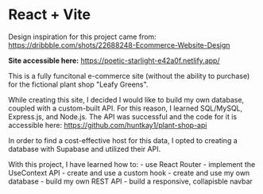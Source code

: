# React + Vite

Design inspiration for this project came from:
https://dribbble.com/shots/22688248-Ecommerce-Website-Design

<b>Site accessible here:</b> https://poetic-starlight-e42a0f.netlify.app/

This is a fully funcitonal e-commerce site (without the ability to purchase) for the fictional plant shop "Leafy Greens".

While creating this site, I decided I would like to build my own
database, coupled with a custom-built API. For this reason, I learned
SQL/MySQL, Express.js, and Node.js. The API was successful and the 
code for it is accessible here: https://github.com/huntkay1/plant-shop-api

In order to find a cost-effective host for this data, I opted to creating a database with Supabase and utilized their API.


With this project, I have learned how to:
    - use React Router
    - implement the UseContext API
    - create and use a custom hook
    - create and use my own database
    - build my own REST API
    - build a responsive, collapisble navbar




